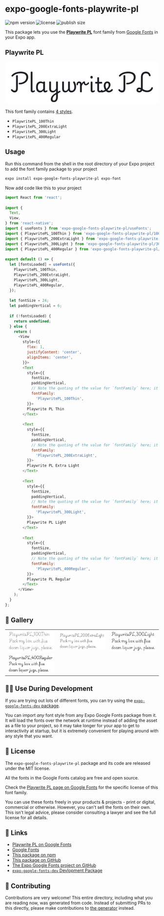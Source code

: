# expo-google-fonts-playwrite-pl

![npm version](https://flat.badgen.net/npm/v/expo-google-fonts-playwrite-pl)
![license](https://flat.badgen.net/github/license/expo/google-fonts)
![publish size](https://flat.badgen.net/packagephobia/install/expo-google-fonts-playwrite-pl)

This package lets you use the [**Playwrite PL**](https://fonts.google.com/specimen/Playwrite+PL) font family from [Google Fonts](https://fonts.google.com/) in your Expo app.

## Playwrite PL

![Playwrite PL](./font-family.png)

This font family contains [4 styles](#-gallery).

- `PlaywritePL_100Thin`
- `PlaywritePL_200ExtraLight`
- `PlaywritePL_300Light`
- `PlaywritePL_400Regular`

## Usage

Run this command from the shell in the root directory of your Expo project to add the font family package to your project
```sh
expo install expo-google-fonts-playwrite-pl expo-font
```

Now add code like this to your project
```js
import React from 'react';

import {
  Text,
  View,
} from 'react-native';
import { useFonts } from 'expo-google-fonts-playwrite-pl/useFonts';
import { PlaywritePL_100Thin } from 'expo-google-fonts-playwrite-pl/100Thin';
import { PlaywritePL_200ExtraLight } from 'expo-google-fonts-playwrite-pl/200ExtraLight';
import { PlaywritePL_300Light } from 'expo-google-fonts-playwrite-pl/300Light';
import { PlaywritePL_400Regular } from 'expo-google-fonts-playwrite-pl/400Regular';

export default () => {
  let [fontsLoaded] = useFonts({
    PlaywritePL_100Thin,
    PlaywritePL_200ExtraLight,
    PlaywritePL_300Light,
    PlaywritePL_400Regular,
  });

  let fontSize = 24;
  let paddingVertical = 6;

  if (!fontsLoaded) {
    return undefined;
  } else {
    return (
      <View
        style={{
          flex: 1,
          justifyContent: 'center',
          alignItems: 'center',
        }}>
        <Text
          style={{
            fontSize,
            paddingVertical,
            // Note the quoting of the value for `fontFamily` here; it expects a string!
            fontFamily:
              'PlaywritePL_100Thin',
          }}>
          Playwrite PL Thin
        </Text>

        <Text
          style={{
            fontSize,
            paddingVertical,
            // Note the quoting of the value for `fontFamily` here; it expects a string!
            fontFamily:
              'PlaywritePL_200ExtraLight',
          }}>
          Playwrite PL Extra Light
        </Text>

        <Text
          style={{
            fontSize,
            paddingVertical,
            // Note the quoting of the value for `fontFamily` here; it expects a string!
            fontFamily:
              'PlaywritePL_300Light',
          }}>
          Playwrite PL Light
        </Text>

        <Text
          style={{
            fontSize,
            paddingVertical,
            // Note the quoting of the value for `fontFamily` here; it expects a string!
            fontFamily:
              'PlaywritePL_400Regular',
          }}>
          Playwrite PL Regular
        </Text>
      </View>
    );
  }
};

```

## 🔡 Gallery


||||
|-|-|-|
|![PlaywritePL_100Thin](.//100Thin/PlaywritePL_100Thin.ttf.png)|![PlaywritePL_200ExtraLight](.//200ExtraLight/PlaywritePL_200ExtraLight.ttf.png)|![PlaywritePL_300Light](.//300Light/PlaywritePL_300Light.ttf.png)||
|![PlaywritePL_400Regular](.//400Regular/PlaywritePL_400Regular.ttf.png)||||


## 👩‍💻 Use During Development

If you are trying out lots of different fonts, you can try using the [`expo-google-fonts-dev` package](https://github.com/freeboub/google-fonts/tree/master/font-packages/dev#readme).

You can import *any* font style from any Expo Google Fonts package from it. It will load the fonts
over the network at runtime instead of adding the asset as a file to your project, so it may take longer
for your app to get to interactivity at startup, but it is extremely convenient
for playing around with any style that you want.

## 📖 License

The `expo-google-fonts-playwrite-pl` package and its code are released under the MIT license.

All the fonts in the Google Fonts catalog are free and open source.

Check the [Playwrite PL page on Google Fonts](https://fonts.google.com/specimen/Playwrite+PL) for the specific license of this font family.

You can use these fonts freely in your products & projects - print or digital, commercial or otherwise. However, you can't sell the fonts on their own. This isn't legal advice, please consider consulting a lawyer and see the full license for all details.

## 🔗 Links

- [Playwrite PL on Google Fonts](https://fonts.google.com/specimen/Playwrite+PL)
- [Google Fonts](https://fonts.google.com/)
- [This package on npm](https://www.npmjs.com/package/expo-google-fonts-playwrite-pl)
- [This package on GitHub](https://github.com/freeboub/google-fonts/tree/master/font-packages/playwrite-pl)
- [The Expo Google Fonts project on GitHub](https://github.com/freeboub/google-fonts)
- [`expo-google-fonts-dev` Devlopment Package](https://github.com/freeboub/google-fonts/tree/master/font-packages/dev)

## 🤝 Contributing

Contributions are very welcome! This entire directory, including what you are reading now, was generated from code. Instead of submitting PRs to this directly, please make contributions to [the generator](https://github.com/freeboub/google-fonts/tree/master/packages/generator) instead.
